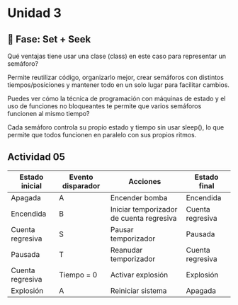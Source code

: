 # Unidad 3

## 🔎 Fase: Set + Seek



Qué ventajas tiene usar una clase (class) en este caso para representar un semáforo?

Permite reutilizar código, organizarlo mejor, crear semáforos con distintos tiempos/posiciones y mantener todo en un solo lugar para facilitar cambios.

Puedes ver cómo la técnica de programación con máquinas de estado y el uso de funciones no bloqueantes te permite que varios semáforos funcionen al mismo tiempo?

Cada semáforo controla su propio estado y tiempo sin usar sleep(), lo que permite que todos funcionen en paralelo con sus propios ritmos.

## Actividad 05

| Estado inicial         | Evento disparador | Acciones                                      | Estado final           |
|------------------------|-------------------|----------------------------------------------|------------------------|
| Apagada                | A                 | Encender bomba                                 | Encendida              |
| Encendida              | B                 | Iniciar temporizador de cuenta regresiva     | Cuenta regresiva       |
| Cuenta regresiva       | S                 | Pausar temporizador                            | Pausada                |
| Pausada                | T                 | Reanudar temporizador                        | Cuenta regresiva       |
| Cuenta regresiva       | Tiempo = 0        | Activar explosión                                | Explosión              |
| Explosión              | A                 | Reiniciar sistema                                | Apagada                |


